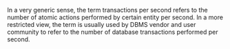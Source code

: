 In a very generic sense, the term transactions per second refers to the number of atomic actions performed by certain entity per second. In a more restricted view, the term is usually used by DBMS vendor and user community to refer to the number of database transactions performed per second.
